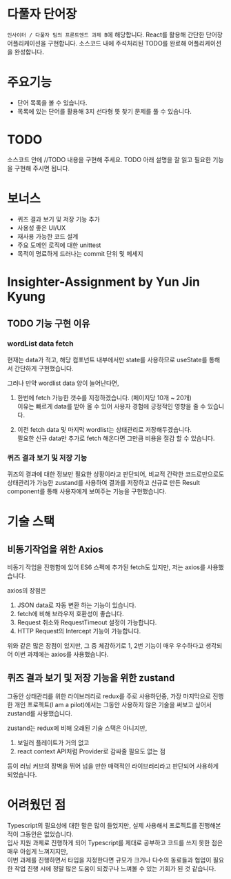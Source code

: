 # 다풀자 단어장

`인사이터 / 다풀자 팀의 프론트엔드 과제 B`에 해당합니다. React를 활용해 간단한 단어장 어플리케이션을 구현합니다. 소스코드 내에 주석처리된 TODO를 완료해 어플리케이션을 완성합니다.

# 주요기능

- 단어 목록을 볼 수 있습니다.
- 목록에 있는 단어를 활용해 3지 선다형 뜻 찾기 문제를 풀 수 있습니다.

# TODO

소스코드 안에 //TODO 내용을 구현해 주세요. TODO 아래 설명을 잘 읽고 필요한 기능을 구현해 주시면 됩니다.

# 보너스

- 퀴즈 결과 보기 및 저장 기능 추가
- 사용성 좋은 UI/UX
- 재사용 가능한 코드 설계
- 주요 도메인 로직에 대한 unittest
- 목적이 명료하게 드러나는 commit 단위 및 메세지

# Insighter-Assignment by Yun Jin Kyung

## TODO 기능 구현 이유

### wordList data fetch

현재는 data가 적고, 해당 컴포넌트 내부에서만 state를 사용하므로 useState를 통해서 간단하게 구현했습니다.

그러나 만약 wordlist data 양이 늘어난다면,

1. 한번에 fetch 가능한 갯수를 지정하겠습니다. (페이지당 10개 ~ 20개)  
   이유는 빠르게 data를 받아 올 수 있어 사용자 경험에 긍정적인 영향을 줄 수 있습니다.

2. 이전 fetch data 및 마지막 wordlist는 상태관리로 저장해두겠습니다.  
   필요한 신규 data만 추가로 fetch 해온다면 그만큼 비용을 절감 할 수 있습니다.

### 퀴즈 결과 보기 및 저장 기능

퀴즈의 결과에 대한 정보만 필요한 상황이라고 판단되어, 비교적 간략한 코드로만으로도 상태관리가 가능한 zustand를 사용하여 결과를 저장하고 신규로 만든 Result component를 통해 사용자에게 보여주는 기능을 구현했습니다.

# 기술 스택

## 비동기작업을 위한 Axios

비동기 작업을 진행함에 있어 ES6 스펙에 추가된 fetch도 있지만, 저는 axios를 사용했습니다.

axios의 장점은

1. JSON data로 자동 변환 하는 기능이 있습니다.
2. fetch에 비해 브라우저 호환성이 좋습니다.
3. Request 취소와 RequestTimeout 설정이 가능합니다.
4. HTTP Request의 Intercept 기능이 가능합니다.

위와 같은 많은 장점이 있지만, 그 중 체감하기로 1, 2번 기능이 매우 우수하다고 생각되어 이번 과제에는 axios를 사용했습니다.

## 퀴즈 결과 보기 및 저장 기능을 위한 zustand

그동안 상태관리를 위한 라이브러리로 redux를 주로 사용하던중, 가장 마지막으로 진행한 개인 프로젝트(I am a pilot)에서는 그동안 사용하지 않은 기술을 써보고 싶어서 zustand를 사용했습니다.

zustand는 redux에 비해 오래된 기술 스택은 아니지만,

1. 보일러 플레이트가 거의 없고
2. react context API처럼 Provider로 감싸줄 필요도 없는 점

등이 러닝 커브의 장벽을 뛰어 넘을 만한 매력적인 라이브러리라고 판단되어 사용하게 되었습니다.

# 어려웠던 점

Typescript의 필요성에 대한 말은 많이 들었지만, 실제 사용해서 프로젝트를 진행해본 적이 그동안은 없었습니다.  
입사 지원 과제로 진행하게 되어 Typescript를 제대로 공부하고 코드를 쓰지 못한 점은 매우 아쉽게 느껴지지만,  
이번 과제를 진행하면서 타입을 지정한다면 규모가 크거나 다수의 동료들과 협업이 필요한 작업 진행 시에 정말 많은 도움이 되겠구나 느껴볼 수 있는 기회가 된 것 같습니다.
